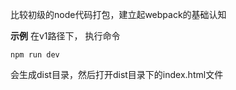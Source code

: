 比较初级的node代码打包，建立起webpack的基础认知

**示例**
在v1路径下， 执行命令
```
npm run dev
```
会生成dist目录，然后打开dist目录下的index.html文件